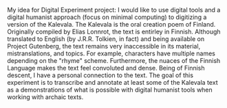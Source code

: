 My idea for Digital Experiment project: I would like to use digital tools and a digital humanist approach (focus on minimal computing) to digitizing a version of the Kalevala. The Kalevala is the oral creation poem of Finland. Originally compiled by Elias Lonnrot, the text is entirley in Finnish. Although translated to English (by J.R.R. Tolkien, in fact) and being available on Project Gutenberg, the text remains very inaccessible in its material, mistranslations, and topics. For example, characters have multiple names depending on the "rhyme" scheme. Furthermore, the nuaces of the Finnish Language makes the text feel convoluted and dense.  Being of Finnish descent, I have a personal connection to the text. The goal of this experiment is to transcribe and annotate at least some of the Kalevala text as a demonstrations of what is possible with digital humanist tools when working with archaic texts. 